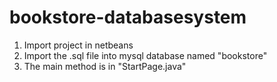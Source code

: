 # bookstore-databasesystem
1. Import project in netbeans
2. Import the .sql file into mysql database named "bookstore" 
3. The main method is in "StartPage.java"
